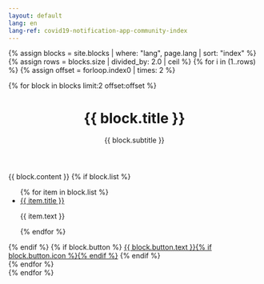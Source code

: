```yaml
---
layout: default
lang: en
lang-ref: covid19-notification-app-community-index
---
```


{% assign blocks = site.blocks | where: "lang", page.lang | sort: "index" %}
{% assign rows = blocks.size | divided_by: 2.0 | ceil %}
{% for i in (1..rows) %}
{% assign offset = forloop.index0 | times: 2 %}
<div class="row">
    {% for block in blocks limit:2 offset:offset %}
    <div class="col-md-6">
        <div class="content-background">
            <div class="content-background">
                <div class="content">
                    <header class="content__header">
                        <h1 class="content__header-title">{{ block.title }}</h1>
                        <p class="content__header-paragraph">{{ block.subtitle }}</p>
                    </header>
                    {{ block.content }}
                    {% if block.list %}
                    <ul class="list list--subjects columns">
                        {% for item in block.list %}
                        <li class="list__item">
                            <a href="{{ item.href }}" class="list__link">{{ item.title }}</a><br>
                            <p>{{ item.text }}</p>
                        </li>
                        {% endfor %}
                    </ul>
                    {% endif %}
                    {% if block.button %}
                    <a class="btn" href="{{ block.button.href }}" rel="external">{{ block.button.text }}{% if block.button.icon %}<span class="icon icon-{{ block.button.icon }}"></span>{% endif %}</a>
                    {% endif %}
                </div>
            </div>
        </div>
    </div>
    {% endfor %}
</div>
{% endfor %}
